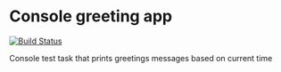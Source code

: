# Console greeting app
[![Build Status](https://travis-ci.org/tdmitriy/ConsoleTask.svg?branch=master)](https://travis-ci.org/tdmitriy/ConsoleTask)


Console test task that prints greetings messages based on current time
